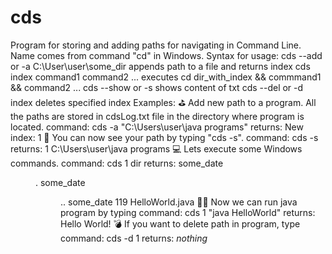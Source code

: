 # cds
Program for storing and adding paths for navigating in Command Line. Name comes from command "cd" in Windows. 
Syntax for usage:
  cds --add or -a C:\User\user\some_dir 
      appends path to a file and returns index 
  cds index command1 command2 ... 
      executes cd dir_with_index && commmand1 && command2 ...
  cds --show or -s 
      shows content of txt
  cds --del or -d index 
      deletes specified index 
Examples:
  ⛳ Add new path to a program. All the paths are stored in cdsLog.txt file in the directory where program is located.
  command:
    cds -a "C:\Users\user\java programs"
  returns:
    New index: 1
  👀 You can now see your path by typing "cds -s". 
  command:
    cds -s
  returns:
    1 C:\Users\user\java programs
  💻 Lets execute some Windows commands.
  command:
    cds 1 dir
  returns:
   some_date   <DIR>          .
   some_date   <DIR>          ..
   some_date   119 HelloWorld.java
  🏃‍♂️ Now we can run java program by typing
  command:
    cds 1 "java HelloWorld"
  returns:
    Hello World!
  💣 If you want to delete path in program, type
  command:
    cds -d 1
  returns:
    *nothing*
   
    
  
      
